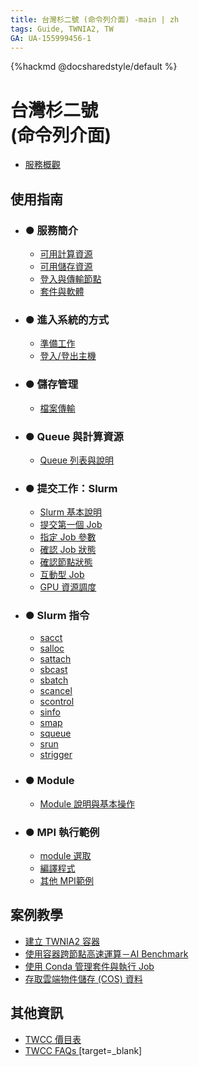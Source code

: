 ```yaml
---
title: 台灣杉二號 (命令列介面) -main | zh
tags: Guide, TWNIA2, TW
GA: UA-155999456-1
---
```


{%hackmd @docsharedstyle/default %}

# 台灣杉二號 <br>(命令列介面)

- [服務概觀](/@preview-twccdocs/twnia2-overview-zh)

使用指南 <i class="fa fa-book" aria-hidden="true"></i> 
---
- ### ● 服務簡介
    - [可用計算資源](/@preview-twccdocs/guide-twnia2-compute-capability-zh)
    - [可用儲存資源](/@preview-twccdocs/guide-twnia2-storage-capability-zh)
    - [登入與傳輸節點](/@preview-twccdocs/guide-twnia2-login-and-data-transfer-node-zh)
    - [套件與軟體](/@preview-twccdocs/guide-twnia2-package-and-software-node-zh)

- ### ● 進入系統的方式
    - [準備工作](/@preview-twccdocs/guide-twnia2-prerequisite-for-connection-zh)
    - [登入/登出主機](/@preview-twccdocs/guide-twnia2-login-and-logout-zh)
- ### ● 儲存管理
    - [檔案傳輸](/@preview-twccdocs/guide-twnia2-data-transfer-zh)

- ### ● Queue 與計算資源
    - [Queue 列表與說明](/@preview-twccdocs/guide-twnia2-queue-zh)

- ### ● 提交工作：Slurm
    - [Slurm 基本說明](/@preview-twccdocs/guide-twnia2-slurm-intro-zh)
    - [提交第一個 Job](/@preview-twccdocs/guide-twnia2-submit-job-zh)
    - [指定 Job 參數](/@preview-twccdocs/guide-twnia2-job-parameter-zh)
    - [確認 Job 狀態](/@preview-twccdocs/guide-twnia2-job-state-zh)
    - [確認節點狀態](/@preview-twccdocs/guide-twnia2-node-state-zh)
    - [互動型 Job](/@preview-twccdocs/guide-twnia2-interactive-job-zh)
    - [GPU 資源調度](/@preview-twccdocs/guide-twnia2-gpu-allocation-zh)

- ### ● Slurm 指令
    - [sacct](/@preview-twccdocs/guide-twnia2-sacct-zh)
    - [salloc](/@preview-twccdocs/guide-twnia2-salloc-zh)
    - [sattach](/@preview-twccdocs/guide-twnia2-sattach-zh)
    - [sbcast](/@preview-twccdocs/guide-twnia2-sbcast-zh)
    - [sbatch](/@preview-twccdocs/guide-twnia2-sbatch-zh)
    - [scancel](/@preview-twccdocs/guide-twnia2-scancel-zh)
    - [scontrol](/@preview-twccdocs/guide-twnia2-scontrol-zh)
    - [sinfo](/@preview-twccdocs/guide-twnia2-sinfo-zh)
    - [smap](/@preview-twccdocs/guide-twnia2-smap-zh)
    - [squeue](/@preview-twccdocs/guide-twnia2-squeue-zh)
    - [srun](/@preview-twccdocs/guide-twnia2-srun-zh)
    - [strigger](/@preview-twccdocs/guide-twnia2-strigger-zh)

- ### ● Module
    - [Module 說明與基本操作](/@preview-twccdocs/guide-twnia2-modules-zh)

- ### ● MPI 執行範例
    - [module 選取](/@preview-twccdocs/guide-twnia2-available-module-zh)
    - [編譯程式](/@preview-twccdocs/guide-twnia2-compile-program-zh)
    - [其他 MPI範例](/@preview-twccdocs/guide-twnia2-mpi-example-zh)

案例教學
---

- [建立 TWNIA2 容器](https://man.twcc.ai/@twccdocs/howto-twnia2-create-sglrt-container-zh)
- [使用容器跨節點高速運算－AI Benchmark](https://man.twcc.ai/@twccdocs/howto-twnia2-run-parallel-job-container-zh)
- [使用 Conda 管理套件與執行 Job](https://man.twcc.ai/@twccdocs/howto-twnia2-conda-manage-packages-submit-job-zh)
- [存取雲端物件儲存 (COS) 資料](https://man.twcc.ai/@twccdocs/howto-twnia2-access-cos-zh)

其他資訊 <i class="fa fa-info-circle" aria-hidden="true"></i>
---

- [TWCC 價目表 <i class="fa fa-th-list" aria-hidden="true"></i>](https://man.twcc.ai/@twccdocs/SJWlN3YDr#%E9%AB%98%E9%80%9F%E9%81%8B%E7%AE%97%E6%9C%8D%E5%8B%99-High-performance-Computing-HPC)
- [TWCC FAQs <i class="fa fa-question-circle" aria-hidden="true"></i>](https://man.twcc.ai/@twccdocs/faq-zh/https%3A%2F%2Fman.twcc.ai%2F%40twccdocs%2Ffaq-twnia2-zh)[target=_blank]

